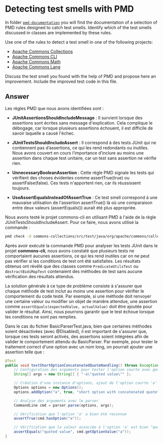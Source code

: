# Detecting test smells with PMD

In folder [`pmd-documentation`](../pmd-documentation) you will find the documentation of a selection of PMD rules designed to catch test smells.
Identify which of the test smells discussed in classes are implemented by these rules.

Use one of the rules to detect a test smell in one of the following projects:

- [Apache Commons Collections](https://github.com/apache/commons-collections)
- [Apache Commons CLI](https://github.com/apache/commons-cli)
- [Apache Commons Math](https://github.com/apache/commons-math)
- [Apache Commons Lang](https://github.com/apache/commons-lang)

Discuss the test smell you found with the help of PMD and propose here an improvement.
Include the improved test code in this file.

## Answer

Les règles PMD que nous avons identifiées sont :

- **JUnitAssertionsShouldIncludeMessage** :
Il survient lorsque des assertions sont écrites sans message d'explication. Cela complique le débogage, car lorsque plusieurs assertions échouent, il est difficile de savoir laquelle a causé l'échec.

- **JUnitTestsShouldIncludeAssert** :
Il correspond à des tests JUnit qui ne contiennent pas d’assertions, ce qui les rend redondants ou inutiles. Nous avons couvert en cours l’importance d’inclure au moins une assertion dans chaque test unitaire, car un test sans assertion ne vérifie rien.

- **UnnecessaryBooleanAssertion** :
Cette règle PMD signale les tests qui vérifient des choses évidentes comme assertTrue(true) ou assertFalse(false). Ces tests n'apportent rien, car ils réussissent toujours.

- **UseAssertEqualsInsteadOfAssertTrue** :
Ce test smell correspond à une mauvaise utilisation de l'assertion assertTrue() là où une comparaison entre deux valeurs (assertEquals()) aurait été plus appropriée. 


Nous avons testé le projet commons-cli en utilisant PMD à l'aide de la règle JUnitTestsShouldIncludeAssert. Pour ce faire, nous avons utilisé la commande : 
```bash
pmd check -d commons-collections/src/test/java/org/apache/commons/collections4 -R category/java/bestpractices.xml/JUnitTestsShouldIncludeAssert -f text
```
Après avoir exécuté la commande PMD pour analyser les tests JUnit dans le projet **commons-cli**, nous avons constaté que plusieurs tests ne comportaient aucunes assertions, ce qui les rend inutiles car on ne peut pas vérifier si les conditions de test ont été satisfaites. Les résultats obtenus ont révélé que des classes comme `PredicateUtilsTest` ou `AbstractBidiMapTest` contenaient des méthodes de test sans aucune vérification des résultats attendus.

La solution générale à ce type de problème consiste à s'assurer que chaque méthode de test inclut au moins une assertion pour vérifier le comportement du code testé. Par exemple, si une méthode doit renvoyer une certaine valeur ou modifier un objet de manière attendue, une assertion comme `assertEquals(expectedValue, actualValue)` doit être ajoutée pour valider le résultat. Ainsi, nous pourrons garantir que le test échoue lorsque les conditions ne sont pas remplies.

Dans le cas du fichier BasicParserTest.java, bien que certaines méthodes soient désactivées (avec @Disabled), il est important de s'assurer que, lorsque ces tests seront activés, des assertions soient intégrées afin de valider le comportement attendu du BasicParser. Par exemple, pour tester le traitement correct d'une option avec un nom long, on pourrait ajouter une assertion telle que :
```java
@Test
public void testShortOptionConcatenatedQuoteHandling() throws Exception {
    // Configuration des arguments pour tester l'option courte avec gestion des guillemets
    String[] args = new String[] { "-a\"quoted value\"" };

    // Création d'une instance d'options, ajout de l'option courte 'a'
    Options options = new Options();
    options.addOption("a", true, "short option with concatenated quote");

    // Analyse des arguments avec le parser
    CommandLine cmd = parser.parse(options, args);

    // Vérification que l'option 'a' a bien été reconnue
    assertTrue(cmd.hasOption("a"));

    // Vérification que la valeur associée à l'option 'a' est bien "quoted value"
    assertEquals("quoted value", cmd.getOptionValue("a"));
}

```

